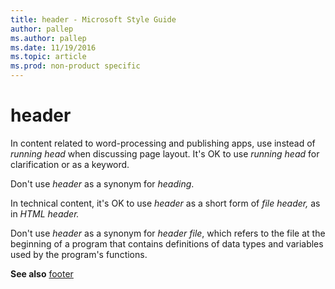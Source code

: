 ```yaml
---
title: header - Microsoft Style Guide
author: pallep
ms.author: pallep
ms.date: 11/19/2016
ms.topic: article
ms.prod: non-product specific
---
```


# header

In content related to word-processing and publishing apps, use instead of *running head* when discussing page layout. It's OK to use *running head* for clarification or as a keyword.

Don't use *header* as a synonym for *heading*.

In technical content, it's OK to use *header* as a short form of *file header,* as in *HTML header.* 

Don't use *header* as a synonym for *header file*,
which refers to the file at the beginning of a program that
contains definitions of data types and variables used by the
program's functions.

**See also** [footer](/style-guide/a-z-word-list-term-collections/f/footer)
